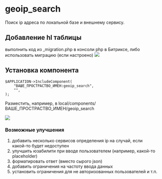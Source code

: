 # geoip_search
Поиск ip адреса по локальной базе и внешнему сервису. 


## Добавление hl таблицы
выполнить код из _migration.php в консоли php в Битриксе, либо использовать миграцию (если настроено) 
![](https://s3.amazonaws.com/i.snag.gy/uvtXe5.jpg)

## Установка компонента
```
$APPLICATION->IncludeComponent(
    "ВАШЕ_ПРОСТРАСТВО_ИМЕН:geoip_search",
    "",
);
```
Разместить, например,  в local/components/ВАШЕ_ПРОСТРАСТВО_ИМЕН/geoip_search

![](https://s3.amazonaws.com/i.snag.gy/Xur10h.jpg)

### Возможные улучшения
1. добавить несколько сервисов определения ip на случай, если какой-то будет недоступен
2. улучшить юзабилити при вводе пользователем (например, какой-то placeholder)
3. форматировать ответ (вместо сырого json)
4. добавить ограничения на частоту ввода данных
5. установить ограничения для не авторизованных пользователей и т.п.
